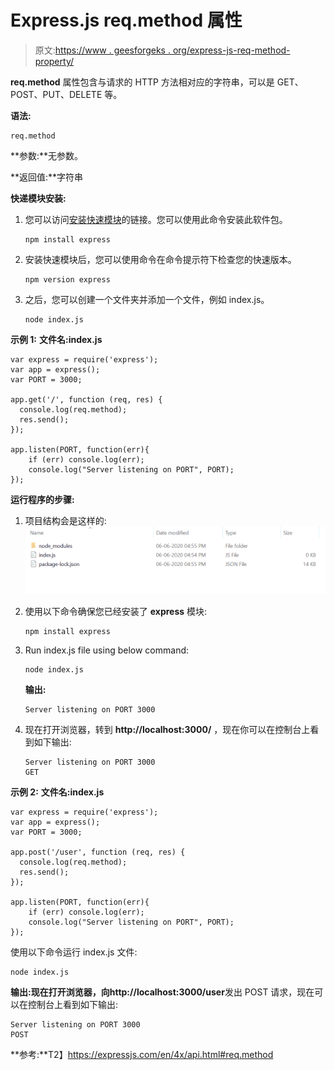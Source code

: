 # Express.js req.method 属性

> 原文:[https://www . geesforgeks . org/express-js-req-method-property/](https://www.geeksforgeeks.org/express-js-req-method-property/)

**req.method** 属性包含与请求的 HTTP 方法相对应的字符串，可以是 GET、POST、PUT、DELETE 等。

**语法:**

```
req.method
```

**参数:**无参数。

**返回值:**字符串

**快递模块安装:**

1.  您可以访问[安装快速模块](https://www.npmjs.com/package/express)的链接。您可以使用此命令安装此软件包。

    ```
    npm install express
    ```

2.  安装快速模块后，您可以使用命令在命令提示符下检查您的快速版本。

    ```
    npm version express
    ```

3.  之后，您可以创建一个文件夹并添加一个文件，例如 index.js。

    ```
    node index.js
    ```

**示例 1:** **文件名:index.js**

```
var express = require('express');
var app = express(); 
var PORT = 3000;

app.get('/', function (req, res) {
  console.log(req.method);
  res.send();
});

app.listen(PORT, function(err){
    if (err) console.log(err);
    console.log("Server listening on PORT", PORT);
});
```

**运行程序的步骤:**

1.  项目结构会是这样的:
    ![](img/3209d9b4369c180282a34be8070d7d6e.png)
2.  使用以下命令确保您已经安装了 **express** 模块:

    ```
    npm install express
    ```

3.  Run index.js file using below command:

    ```
    node index.js
    ```

    **输出:**

    ```
    Server listening on PORT 3000

    ```

4.  现在打开浏览器，转到 **http://localhost:3000/** ，现在你可以在控制台上看到如下输出:

    ```
    Server listening on PORT 3000
    GET

    ```

**示例 2:** **文件名:index.js**

```
var express = require('express');
var app = express(); 
var PORT = 3000;

app.post('/user', function (req, res) {
  console.log(req.method);
  res.send();
});

app.listen(PORT, function(err){
    if (err) console.log(err);
    console.log("Server listening on PORT", PORT);
});
```

使用以下命令运行 index.js 文件:

```
node index.js
```

**输出:**现在打开浏览器，向**http://localhost:3000/user**发出 POST 请求，现在可以在控制台上看到如下输出:

```
Server listening on PORT 3000
POST

```

**参考:**T2】https://expressjs.com/en/4x/api.html#req.method